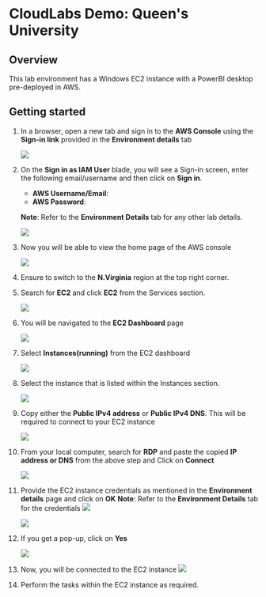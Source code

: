 # CloudLabs Demo: Queen's University

## Overview
This lab environment has a Windows EC2 instance with a PowerBI desktop pre-deployed in AWS.

## Getting started

1. In a browser, open a new tab and sign in to the **AWS Console** using the **Sign-in link** provided in the **Environment details** tab 
   
   ![](images/awssigninlink1.png)

2. On the **Sign in as IAM User** blade, you will see a Sign-in screen,  enter the following email/username and then click on **Sign in**.  

   * **AWS Username/Email**:  <inject key="AzureAdUserEmail"></inject> 
   * **AWS Password**:  <inject key="AzureAdUserPassword"></inject>

   **Note**: Refer to the **Environment Details** tab for any other lab details.
        
   ![](images/awsconsolecreds.png)

3. Now you will be able to view the home page of the AWS console
   
    ![](images/consolehome.png)

4. Ensure to switch to the **N.Virginia** region at the top right corner.
  
5. Search for **EC2** and click **EC2** from the Services section.

   ![](images/ec2.png)

7. You will be navigated to the **EC2 Dashboard** page

   ![](images/ec2-dashboard.png)

8. Select **Instances(running)** from the EC2 dashboard

    ![](images/ec2-instances.png)

9. Select the instance that is listed within the Instances section.

    ![](images/instances.png)

10. Copy either the **Public IPv4 address** or **Public IPv4 DNS**. This will be required to connect to your EC2 instance

    ![](images/dns-ip.png)

11. From your local computer, search for **RDP** and paste the copied **IP address or DNS** from the above step and Click on **Connect**

    ![](images/rdp.png)

12. Provide the EC2 instance credentials as mentioned in the **Environment details** page and click on **OK**
    **Note**: Refer to the **Environment Details** tab for the credentials
    ![](images/vmcreds.png)

    ![](images/vm-credsconsole.png)

14. If you get a pop-up, click on **Yes**

    ![](images/popup.png)

16. Now, you will be connected to the EC2 instance
    ![](images/ec2-ui.png)

17. Perform the tasks within the EC2 instance as required.

